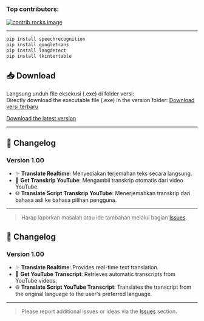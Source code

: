 ### Top contributors:

<a href="https://github.com/othneildrew/Best-README-Template/graphs/contributors">
  <img src="https://contrib.rocks/image?repo=othneildrew/Best-README-Template" alt="contrib.rocks image" />
</a>

---
```bash
pip install speechrecognition
pip install googletrans
pip install langdetect
pip install tkintertable
``````
## 📥 Download

Langsung unduh file eksekusi (.exe) di folder versi:  
Directly download the executable file (.exe) in the version folder:
[Download versi terbaru](https://drive.google.com/file/d/1GvhjL2LkxfW21JWFbL_ynG8o3KATkW64/view)

[Download the latest version](https://drive.google.com/file/d/1GvhjL2LkxfW21JWFbL_ynG8o3KATkW64/view)

---

## 📝 Changelog

### **Version 1.00**
- ✨ **Translate Realtime**: Menyediakan terjemahan teks secara langsung.
- 📜 **Get Transkrip YouTube**: Mengambil transkrip otomatis dari video YouTube.
- 🌐 **Translate Script Transkrip YouTube**: Menerjemahkan transkrip dari bahasa asli ke bahasa pilihan pengguna.

---

> Harap laporkan masalah atau ide tambahan melalui bagian [Issues](issues-url).

## 📝 Changelog

### **Version 1.00**
- ✨ **Translate Realtime**: Provides real-time text translation.
- 📜 **Get YouTube Transcript**: Retrieves automatic transcripts from YouTube videos.
- 🌐 **Translate Script YouTube Transcript**: Translates the transcript from the original language to the user's preferred language.

---

> Please report additional issues or ideas via the [Issues](issues-url) section.
